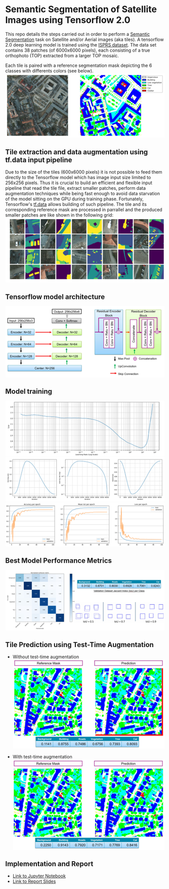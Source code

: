 # Semantic Segmentation of Satellite Images using Tensorflow 2.0
This repo details the steps carried out in order to perform a [Semantic Segmentation](https://nanonets.com/blog/semantic-image-segmentation-2020/) task on Satellite and/or Aerial images (aka tiles). A tensorflow 2.0 deep learning model is trained using the [ISPRS dataset](https://www2.isprs.org/commissions/comm2/wg4/benchmark/2d-sem-label-potsdam/). The data set contains 38 patches (of 6000x6000 pixels), each consisting of a true orthophoto (TOP) extracted from a larger TOP mosaic. 

Each tile is paired with a reference segmentation mask depicting the 6 classes with differents colors (see below).
![example](/images/isprs-example-tile-mask.JPG)

## Tile extraction and data augmentation using tf.data input pipeline
Due to the size of the tiles (600x6000 pixels) it is not possible to feed them directly to the Tensorflow model which has image input size limited to 256x256 pixels. Thus it is crucial to build an efficient and flexible input pipeline that read the tile file, extract smaller patches, perform data augmentation techniques while being fast enough to avoid data starvation of the model sitting on the GPU during training phase. Fortunately, Tensorflow's [tf.data](https://www.tensorflow.org/guide/data) allows building of such pipeline. The tile and its corresponding reference mask are processed in parrallel and the produced smaller patches are like shown in the following grid:
![example](/images/tile-patching.png)
## Tensorflow model architecture
![example](/images/model-arch.JPG)
## Model training
![example](/images/learning-rate-finder.JPG)
![example](/images/one-cycle-training-policy.JPG)
![example](/images/trainin-metrics.png)
## Best Model Performance Metrics
![example](/images/validation-ds-metrics.JPG)
## Tile Prediction using Test-Time Augmentation
- Without test-time augmentation
![example](/images/tile-pred-no-tsa.JPG)

- With test-time augmentation
![example](/images/tile-pred-with-tsa.JPG)

## Implementation and Report
- [Link to Jupyter Notebook](Prototype_Segmenter.ipynb)
- [Link to Report Slides](Maher%20SEBAI%20internship%20presentation.pdf)
